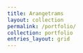 ```yaml
---
title: Arangetrams
layout: collection
permalink: /portfolio/
collection: portfolio
entries_layout: grid
---
```

